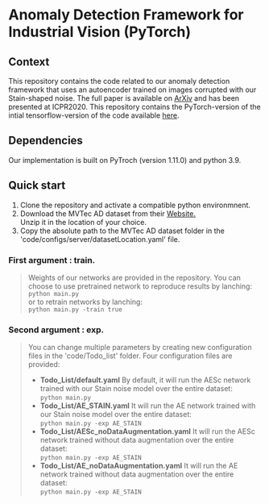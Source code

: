 # Anomaly Detection Framework for Industrial Vision (PyTorch)

## Context 

This repository contains the code related to our anomaly detection framework that uses an autoencoder trained on images corrupted with our Stain-shaped noise. The full paper is available on [ArXiv](https://arxiv.org/abs/2008.12977) and has been presented at ICPR2020. 
This repository contains the PyTorch-version of the intial tensorflow-version of the code available [here](https://github.com/anncollin/AnomalyDetection-Keras).

## Dependencies
Our implementation is built on PyTroch (version 1.11.0) and python 3.9. 

## Quick start
<ol>
  <li>Clone the repository and activate a compatible python environmnent. </li>
  <li>Download the MVTec AD dataset from their <a href="https://www.mvtec.com/company/research/datasets/mvtec-ad"> Website. </a> </li> Unzip it in the location of your choice.
  <li>Copy the absolute path to the MVTec AD dataset folder in the 'code/configs/server/datasetLocation.yaml' file.</li>
</ol> 

### First argument : train. 
> Weights of our networks are provided in the repository. You can choose to use pretrained network to reproduce results by lanching: <br>
> `python main.py`<br>
> or to retrain networks by lanching: <br>
> `python main.py -train true` <br>

### Second argument : exp. 
> You can change multiple parameters by creating new configuration files in the 'code/Todo_list' folder. Four configuration files are provided: <br>
> - **Todo_List/default.yaml** By default, it will run the AESc network trained with our Stain noise model over the entire dataset: <br>
>        `python main.py`
> - **Todo_List/AE_STAIN.yaml** It will run the AE network trained with our Stain noise model over the entire dataset: <br>
>         `python main.py -exp AE_STAIN `
> - **Todo_List/AESc_noDataAugmentation.yaml** It will run the AESc network trained without data augmentation over the entire dataset: <br>
>         `python main.py -exp AE_STAIN `
> - **Todo_List/AE_noDataAugmentation.yaml** It will run the AE network trained without data augmentation over the entire dataset: <br>
>        `python main.py -exp AE_STAIN `

